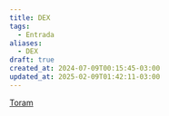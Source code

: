 ```yaml
---
title: DEX
tags:
  - Entrada
aliases:
  - DEX
draft: true
created_at: 2024-07-09T00:15:45-03:00
updated_at: 2025-02-09T01:42:11-03:00
---
```


[Toram](content/entrada/2024/07/26/Toram.md)